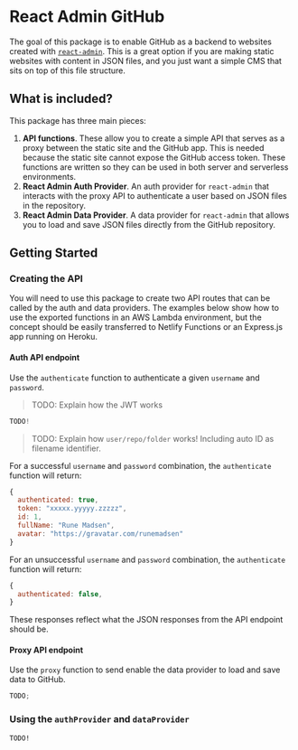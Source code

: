# React Admin GitHub

The goal of this package is to enable GitHub as a backend to websites created with [`react-admin`](https://marmelab.com/react-admin/). This is a great option if you are making static websites with content in JSON files, and you just want a simple CMS that sits on top of this file structure.

## What is included?

This package has three main pieces:

1. **API functions**. These allow you to create a simple API that serves as a proxy between the static site and the GitHub app. This is needed because the static site cannot expose the GitHub access token. These functions are written so they can be used in both server and serverless environments.
2. **React Admin Auth Provider**. An auth provider for `react-admin` that interacts with the proxy API to authenticate a user based on JSON files in the repository.
3. **React Admin Data Provider**. A data provider for `react-admin` that allows you to load and save JSON files directly from the GitHub repository.

## Getting Started

### Creating the API

You will need to use this package to create two API routes that can be called by the auth and data providers. The examples below show how to use the exported functions in an AWS Lambda environment, but the concept should be easily transferred to Netlify Functions or an Express.js app running on Heroku.

#### Auth API endpoint

Use the `authenticate` function to authenticate a given `username` and `password`.

> TODO: Explain how the JWT works

```js
TODO!
```

> TODO: Explain how `user/repo/folder` works! Including auto ID as filename identifier.

For a successful `username` and `password` combination, the `authenticate` function will return:

```js
{
  authenticated: true,
  token: "xxxxx.yyyyy.zzzzz",
  id: 1,
  fullName: "Rune Madsen",
  avatar: "https://gravatar.com/runemadsen"
}
```

For an unsuccessful `username` and `password` combination, the `authenticate` function will return:

```js
{
  authenticated: false,
}
```

These responses reflect what the JSON responses from the API endpoint should be.

#### Proxy API endpoint

Use the `proxy` function to send enable the data provider to load and save data to GitHub.

```js
TODO;
```

### Using the `authProvider` and `dataProvider`

```
TODO!
```
